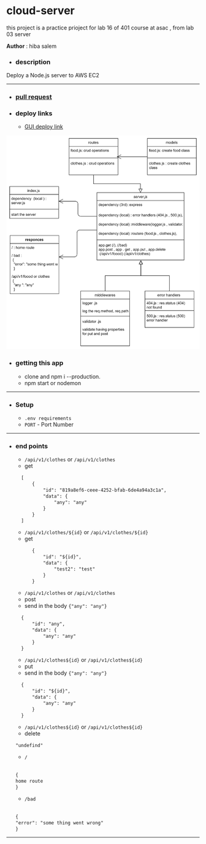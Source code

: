 # cloud-server

this project is a practice prioject for lab 16 of 401 course at asac , from lab 03 server

**Author** : hiba salem

- ### description

Deploy a Node.js server to AWS EC2

---

- ### [pull request](https://github.com/hibasalem/cloud-server/pull/1)

- ### deploy links

  - [GUI deploy link](http://cloudserver-env.eba-eiv77qmg.us-east-1.elasticbeanstalk.com/)


![NML](./lab16.jpg)


- ### getting this app

  - clone and npm i --production.
  - npm start or nodemon

---

- ### Setup

  - `.env requirements`
  - `PORT` - Port Number

---

- ### end points

  - `/api/v1/clothes` or `/api/v1/clothes`
  - get

  ```
    [
        {
            "id": "819a8ef6-ceee-4252-bfab-6de4a94a3c1a",
            "data": {
                "any": "any"
            }
        }
    ]

  ```

  - `/api/v1/clothes/${id}` or `/api/v1/clothes/${id}`
  - get

  ```
        {
            "id": "${id}",
            "data": {
                "test2": "test"
            }
        }

  ```

  - `/api/v1/clothes` or `/api/v1/clothes`
  - post
  - send in the body `{"any": "any"}`

  ```
    {
        "id": "any",
        "data": {
            "any": "any"
        }
    }

  ```

  - `/api/v1/clothes${id}` or `/api/v1/clothes${id}`
  - put
  - send in the body `{"any": "any"}`

  ```
    {
        "id": "${id}",
        "data": {
            "any": "any"
        }
    }

  ```

  - `/api/v1/clothes${id}` or `/api/v1/clothes${id}`
  - delete

  ```
  "undefind"

  ```

  - `/`

  ```

  {
  home route
  }

  ```

  - `/bad`

  ```

  {
  "error": "some thing went wrong"
  }

  ```

---

